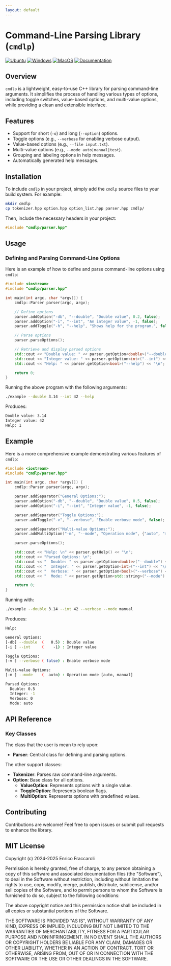 ```yaml
---
layout: default
---
```


# Command-Line Parsing Library (`cmdlp`)

[![Ubuntu](https://github.com/Galfurian/cmdlp/actions/workflows/ubuntu.yml/badge.svg)](https://github.com/Galfurian/cmdlp/actions/workflows/ubuntu.yml)
[![Windows](https://github.com/Galfurian/cmdlp/actions/workflows/windows.yml/badge.svg)](https://github.com/Galfurian/cmdlp/actions/workflows/windows.yml)
[![MacOS](https://github.com/Galfurian/cmdlp/actions/workflows/macos.yml/badge.svg)](https://github.com/Galfurian/cmdlp/actions/workflows/macos.yml)
[![Documentation](https://github.com/Galfurian/cmdlp/actions/workflows/documentation.yml/badge.svg)](https://github.com/Galfurian/cmdlp/actions/workflows/documentation.yml)

## Overview

`cmdlp` is a lightweight, easy-to-use C++ library for parsing command-line arguments. It simplifies the process of handling various types of options, including toggle switches, value-based options, and multi-value options, while providing a clean and extensible interface.

## Features

- Support for short (`-o`) and long (`--option`) options.
- Toggle options (e.g., `--verbose` for enabling verbose output).
- Value-based options (e.g., `--file input.txt`).
- Multi-value options (e.g., `--mode auto|manual|test`).
- Grouping and labeling options in help messages.
- Automatically generated help messages.

## Installation

To include `cmdlp` in your project, simply add the `cmdlp` source files to your build system. For example:

```bash
mkdir cmdlp
cp tokenizer.hpp option.hpp option_list.hpp parser.hpp cmdlp/
```

Then, include the necessary headers in your project:

```cpp
#include "cmdlp/parser.hpp"
```

## Usage

### Defining and Parsing Command-Line Options

Here is an example of how to define and parse command-line options using `cmdlp`:

```cpp
#include <iostream>
#include "cmdlp/parser.hpp"

int main(int argc, char *argv[]) {
    cmdlp::Parser parser(argc, argv);

    // Define options
    parser.addOption("-db", "--double", "Double value", 0.2, false);
    parser.addOption("-i", "--int", "An integer value", -1, false);
    parser.addToggle("-h", "--help", "Shows help for the program.", false);

    // Parse options
    parser.parseOptions();

    // Retrieve and display parsed options
    std::cout << "Double value: " << parser.getOption<double>("--double") << "\n";
    std::cout << "Integer value: " << parser.getOption<int>("--int") << "\n";
    std::cout << "Help: " << parser.getOption<bool>("--help") << "\n";

    return 0;
}
```

Running the above program with the following arguments:

```bash
./example --double 3.14 --int 42 --help
```

Produces:

```bash
Double value: 3.14
Integer value: 42
Help: 1
```

## Example

Here is a more comprehensive example demonstrating various features of `cmdlp`:

```cpp
#include <iostream>
#include "cmdlp/parser.hpp"

int main(int argc, char *argv[]) {
    cmdlp::Parser parser(argc, argv);

    parser.addSeparator("General Options:");
    parser.addOption("-db", "--double", "Double value", 0.5, false);
    parser.addOption("-i", "--int", "Integer value", -1, false);

    parser.addSeparator("Toggle Options:");
    parser.addToggle("-v", "--verbose", "Enable verbose mode", false);

    parser.addSeparator("Multi-value Options:");
    parser.addMultiOption("-m", "--mode", "Operation mode", {"auto", "manual"}, "auto");

    parser.parseOptions();

    std::cout << "Help: \n" << parser.getHelp() << "\n";
    std::cout << "Parsed Options: \n";
    std::cout << "  Double: " << parser.getOption<double>("--double") << "\n";
    std::cout << "  Integer: " << parser.getOption<int>("--int") << "\n";
    std::cout << "  Verbose: " << parser.getOption<bool>("--verbose") << "\n";
    std::cout << "  Mode: " << parser.getOption<std::string>("--mode") << "\n";

    return 0;
}
```

Running with:

```bash
./example --double 3.14 --int 42 --verbose --mode manual
```

Produces:

```bash
Help: 

General Options:
[-db] --double  (   0.5) : Double value
[-i ] --int     (    -1) : Integer value

Toggle Options:
[-v ] --verbose ( false) : Enable verbose mode

Multi-value Options:
[-m ] --mode    (  auto) : Operation mode [auto, manual]

Parsed Options: 
  Double: 0.5
  Integer: -1
  Verbose: 0
  Mode: auto
```

## API Reference

### Key Classes

The class that the user is mean to rely upon:

- **Parser**: Central class for defining and parsing options.

The other support classes:

- **Tokenizer**: Parses raw command-line arguments.
- **Option**: Base class for all options.
  - **ValueOption**: Represents options with a single value.
  - **ToggleOption**: Represents boolean flags.
  - **MultiOption**: Represents options with predefined values.

## Contributing

Contributions are welcome! Feel free to open issues or submit pull requests to enhance the library.

## MIT License

Copyright (c) 2024-2025 Enrico Fraccaroli

Permission is hereby granted, free of charge, to any person obtaining a copy
of this software and associated documentation files (the "Software"), to deal
in the Software without restriction, including without limitation the rights
to use, copy, modify, merge, publish, distribute, sublicense, and/or sell
copies of the Software, and to permit persons to whom the Software is
furnished to do so, subject to the following conditions:

The above copyright notice and this permission notice shall be included in all
copies or substantial portions of the Software.

THE SOFTWARE IS PROVIDED "AS IS", WITHOUT WARRANTY OF ANY KIND, EXPRESS OR
IMPLIED, INCLUDING BUT NOT LIMITED TO THE WARRANTIES OF MERCHANTABILITY,
FITNESS FOR A PARTICULAR PURPOSE AND NONINFRINGEMENT. IN NO EVENT SHALL THE
AUTHORS OR COPYRIGHT HOLDERS BE LIABLE FOR ANY CLAIM, DAMAGES OR OTHER
LIABILITY, WHETHER IN AN ACTION OF CONTRACT, TORT OR OTHERWISE, ARISING FROM,
OUT OF OR IN CONNECTION WITH THE SOFTWARE OR THE USE OR OTHER DEALINGS IN THE
SOFTWARE.
